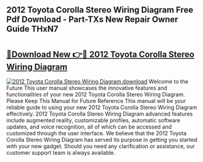 ## 2012 Toyota Corolla Stereo Wiring Diagram Free Pdf Download - Part-TXs New Repair Owner Guide THxN7

# <h2><a href="http://dft87uo.blite.top/?on=2012+Toyota+Corolla+Stereo+Wiring+Diagram">🔗Download New 👉🔴 2012 Toyota Corolla Stereo Wiring Diagram</a></h2>

[![2012 Toyota Corolla Stereo Wiring Diagram download](https://i.imgur.com/lujVjoI.png)](http://dft87uo.blite.top/?on=2012+Toyota+Corolla+Stereo+Wiring+Diagram)
Welcome to the Future This user manual showcases the innovative features and functionalities of your new 2012 Toyota Corolla Stereo Wiring Diagram. Please Keep This Manual for Future Reference This manual will be your reliable guide to using your new 2012 Toyota Corolla Stereo Wiring Diagram effectively. 2012 Toyota Corolla Stereo Wiring Diagram advanced features include augmented reality, customizable profiles, automatic software updates, and voice recognition, all of which can be accessed and customized through the user interface. We believe that the 2012 Toyota Corolla Stereo Wiring Diagram has served its purpose in getting you started with your new gadget. Should you need any clarification or assistance, our customer support team is always available.
